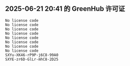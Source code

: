 ## 2025-06-21 20:41 的 GreenHub 许可证
```
No license code
No license code
No license code
No license code
No license code
No license code
No license code
No license code
SXYu-XK46-rP9P-j6C8-99A0
SXYE-zr6D-GlLr-mhC8-2D25
```
